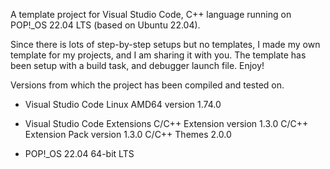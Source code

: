 A template project for Visual Studio Code, C++ language running on POP!_OS 22.04 LTS (based on Ubuntu 22.04).

Since there is lots of step-by-step setups but no templates, I made my own template for my projects, and I am sharing it with you. 
The template has been setup with a build task, and debugger launch file.
Enjoy!

Versions from which the project has been compiled and tested on.

- Visual Studio Code Linux AMD64 version 1.74.0
- Visual Studio Code Extensions
    C/C++ Extension  version 1.3.0
    C/C++ Extension Pack version 1.3.0
    C/C++ Themes 2.0.0

- POP!_OS 22.04 64-bit LTS
